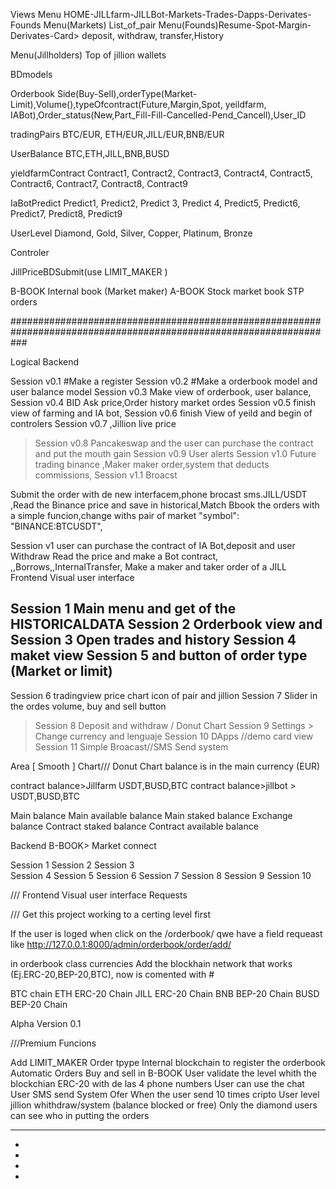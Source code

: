 Views
Menu HOME-JILLfarm-JILLBot-Markets-Trades-Dapps-Derivates-Founds
Menu(Markets) List_of_pair
Menu(Founds)Resume-Spot-Margin-Derivates-Card> deposit, withdraw, transfer,History


Menu(Jillholders) Top of jillion wallets

BDmodels 


Orderbook Side(Buy-Sell),orderType(Market- Limit),Volume(),typeOfcontract(Future,Margin,Spot, yeildfarm, IABot),Order_status(New,Part_Fill-Fill-Cancelled-Pend_Cancell),User_ID

tradingPairs  BTC/EUR, ETH/EUR,JILL/EUR,BNB/EUR

UserBalance  BTC,ETH,JILL,BNB,BUSD

yieldfarmContract   Contract1, Contract2, Contract3, Contract4, Contract5, Contract6, Contract7, Contract8, Contract9 

IaBotPredict   Predict1, Predict2, Predict 3, Predict 4, Predict5, Predict6, Predict7, Predict8, Predict9



UserLevel Diamond, Gold, Silver, Copper, Platinum, Bronze





Controler


JillPriceBDSubmit(use LIMIT_MAKER )

B-BOOK Internal book (Market maker)
A-BOOK  Stock market book STP orders


###################################################################################################################

Logical Backend

Session v0.1 #Make a register
Session v0.2 #Make a orderbook model and user balance model
Session v0.3 Make view of orderbook, user balance, 
Session v0.4 BID Ask price,Order history market ordes
Session v0.5 finish view of farming and IA bot,
Session v0.6 finish View of yeild and begin of controlers
Session v0.7 ,Jillion live price
>Session v0.8 Pancakeswap and the user can purchase the contract and put the mouth gain 
Session v0.9 User alerts
Session v1.0  Future trading binance ,Maker maker order,system that deducts commissions,
Session v1.1 Broacst


Submit the order with de new interfacem,phone brocast sms.JILL/USDT ,Read the Binance price and save in historical,Match Bbook the orders with a simple funcion,change withs pair of market "symbol": "BINANCE:BTCUSDT",

Session v1 user can purchase the contract of IA Bot,deposit and user Withdraw Read the price and make a Bot contract, ,,Borrows,,InternalTransfer,
Make a maker and taker order of a JILL
Frontend Visual user interface

Session 1 Main menu and  get of the HISTORICALDATA
Session 2 Orderbook view and 
Session 3 Open trades and history 
Session 4 maket view
Session 5 and button of order type (Market or limit)
-----------------------------------------------------------------------------------------
Session 6 tradingview price chart icon of pair and jillion
Session 7 Slider in the ordes volume, buy and sell button
>Session 8 Deposit and withdraw / Donut Chart
Session 9 Settings > Change currency and lenguaje
Session 10 DApps //demo card view 
Session 11 Simple Broacast//SMS Send system


Area [ Smooth ] Chart/// Donut Chart balance is in the main currency (EUR)

contract balance>Jillfarm USDT,BUSD,BTC
contract balance>jillbot > USDT,BUSD,BTC


Main balance
Main available balance
Main staked balance
Exchange balance
Contract staked balance
Contract available balance

Backend B-BOOK> Market connect

Session 1 
Session 2 
Session 3  
Session 4 
Session 5 
Session 6 
Session 7 
Session 8 
Session 9 
Session 10 



/// Frontend Visual user interface Requests






/// Get this project working to a certing level first

If the user is loged when click on the  /orderbook/ qwe have a field requeast like http://127.0.0.1:8000/admin/orderbook/order/add/

in orderbook class currencies Add the blockhain network that works (Ej.ERC-20,BEP-20,BTC), now is comented with #
 
BTC chain 
ETH ERC-20 Chain
JILL ERC-20 Chain
BNB  BEP-20 Chain
BUSD BEP-20 Chain


Alpha Version 0.1

///Premium Funcions

Add LIMIT_MAKER Order tpype
Internal blockchain to register the orderbook
Automatic Orders Buy and sell in B-BOOK
User validate the level whith the blockchian ERC-20 with de las 4 phone numbers
User can use the chat
User SMS send System
Ofer When the user send 10 times cripto 
User level jillion whithdraw/system (balance blocked or free)
Only the diamond users can see who in putting the orders

----
-
-
-
-
